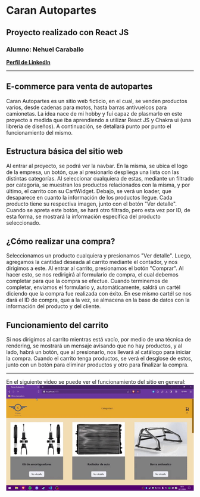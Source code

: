 # Caran Autopartes

## Proyecto realizado con React JS

### Alumno: Nehuel Caraballo

**[Perfil de LinkedIn](https://www.linkedin.com/in/nehuel-caraballo-234a9222a/)**

---

## E-commerce para venta de autopartes

Caran Autopartes es un sitio web ficticio, en el cual, se venden productos varios, desde cadenas para motos, hasta barras antivuelcos para camionetas. La idea nace de mi hobby y fuí capaz de plasmarlo en este proyecto a medida que iba aprendiendo a utilizar React JS y Chakra ui (una librería de diseños).
A continuación, se detallará punto por punto el funcionamiento del mismo.

## Estructura básica del sitio web

Al entrar al proyecto, se podrá ver la navbar. En la misma, se ubica el logo de la empresa, un botón, que al presionarlo despliega una lista con las distintas categorías. Al seleccionar cualquiera de estas, mediante un filtrado por categoría, se muestran los productos relacionados con la misma, y por último, el carrito con su CartWidget.
Debajo, se verá un loader, que desaparece en cuanto la información de los productos llegue.
Cada producto tiene su respectiva imagen, junto con el botón "Ver detalle". Cuando se apreta este botón, se hará otro filtrado, pero esta vez por ID, de esta forma, se mostrará la información específica del producto seleccionado.

## ¿Cómo realizar una compra?

Seleccionamos un producto cualquiera y presionamos "Ver detalle". Luego, agregamos la cantidad deseada al carrito mediante el contador, y nos dirigimos a este. Al entrar al carrito, presionamos el botón "Comprar". Al hacer esto, se nos redirigirá al formulario de compra, el cual debemos completar para que la compra se efectue. Cuando terminemos de completar, enviamos el formulario y, automáticamente, saldrá un cartél diciendo que la compra fue realizada con éxito. En ese mismo cartél se nos dará el ID de compra, que a la vez, se almacena en la base de datos con la información del producto y del cliente.

## Funcionamiento del carrito

Si nos dirigimos al carrito mientras está vacío, por medio de una técnica de rendering, se mostrará un mensaje avisando que no hay productos, y al lado, habrá un botón, que al presionarlo, nos llevará al catálogo para iniciar la compra.
Cuando el carrito tenga productos, se verá el desglose de estos, junto con un botón para eliminar productos y otro para finalizar la compra.

---
En el siguiente video se puede ver el funcionamiento del sitio en general:
![1705961934212](image/README/1705961934212.gif)
